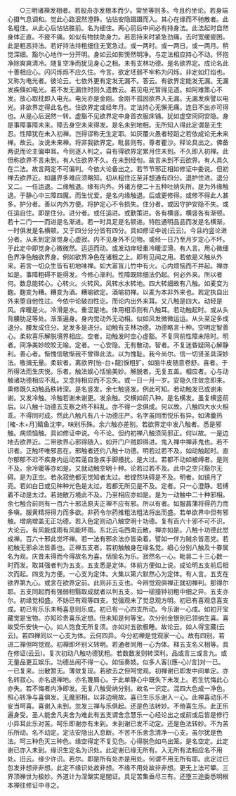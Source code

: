 <!-- { "loadSidebar": true } -->
　　○三明诸禅发相者。若般舟亦发根本而少。常坐等则多。今且约坐论。若身端心摄气息调和。觉此心路泯然澄静。怗怗安隐蹑蹑而入。其心在缘而不驰散者。此名粗住。从此心后怗怗胜前。名为细住。两心前后中间必有持身法。此法起时自然身体正直。不疲不痛。如似有物扶助身力。若恶持来时紧急劲痛。去时宽缓疲困。此是粗恶持法。若好持法持粗细住无宽急过。或一两时。或一两日。或一两月。稍觉深细。豁尔心地作一分开明。身如云如影煚然明净。与定法相应持心不动。怀抱净除爽爽清冷。随复空净而犹见身心之相。未有支林功德。是名欲界定。成论名此十善相应心。闪闪烁烁不应久住。今言。欲定坯弱不牢称为闪烁。非定如灯焰也。又称为电光者。彼论云。七依外更有定发无漏不。答云。有欲界定能发无漏。无漏发疾倏如电光。若不发无漏住时则久遗教云。若见电光暂得见道。如阿难策心不发。放心取枕即入电光。电光亦是金刚。金刚不孤因欲界入无漏。无漏发疾譬以电光。非欲界定得此名也。住欲界定或经年月。定法持心无懈无痛。连日不出亦可得也。从是心后泯然一转。虚豁不见欲界定中身首衣服床铺。犹如虚空冏冏安隐。身是事障事障未来。障去身空未来得发。是名未到地相。无所知人得此定谓是无生忍。性障犹在未入初禅。岂得谬称无生定耶。如灰覆火愚者轻蹈之若依成论无未来禅。故云。汝说未来禅。将非我欲界定。毗昙则有。尊者瞿沙。释论具出之。佛备两说而论主偏申耳。今则逐人判之。自有得欲界定累月住未到。不久即入初禅。此但称欲界不言未到。有人住欲界不久。在未到经旬。故言未到不云欲界。有人具久在二法。故言两定不可偏判。今依大论备出之。若节节邪正相如修证中委说。但初禅去欲界近。如疆界多难应须略知。初从粗住讫至非想通有四分。退护住进。退分又二。一任运退。二缘触退。缘有内外。外诸方便二十五种吐纳失所。是为外缘触退。于静心中三障四魔。而生忧爱。是名内缘触退。后或更修得。或修不得此人甚多。护分者。善以内外方便。将护定心不令损失。住分者。或因守护安隐不失。或任运自住。即是住分。进分者。或任运进。或勤策进。各有横竖。横竖各有渐顿。若十二门一一而进是名渐进。若一时具足是名顿进。特胜通明品品而发是名横渐。一时俱发是名横顿。又于四分分分皆有四分。具如修证中说(云云)。今且约竖论进分者。从未到定渐觉身心虚寂。内不见身外不见物。或经一日乃至月岁定心不坏。于此定中即觉身心微微然。运运而动。或发动痒轻重冷暖涩滑。有人言。用心微细色界净色触欲界身。例如欲界净色在诸根之上。即有见闻之用。若依是义触从外来。若言一切众生皆有初地味禅。如大富盲儿竹中有火。心内烦恼而不并起。禅亦如是。事障粗碍不能得发。今修心渐利。性障既除细法仍起。何必外来。所以者何。数息能转心。心转火。火转风。风转水水转地。四大转细故有八触。如麦变为麴。麴变为糟。糟变为酒。糟喻欲定。酒喻初禅。以麦为本非外来也。若定执自出外来堕自他性过。今依中论破四性讫。而论内出外来耳。又八触是四大。动轻是风。痒暖是火。冷滑是水。重涩是地。体用相添则有八触耳。若动触起时。或从头背腰肋足等处。渐渐遍身。身内觉动外无动相。似如风发微微运运。从头至足多成退分。腰发成住分。足发多是进分。动触有支林功德。功德略言十种。空明定智善心。柔软喜乐解脱境界相应。空者。动触发时空心虚豁。不复同前性障未除时。明者。冏净美妙皎皎无喻。定者。一心安隐。无有散动。智者。不复迷昏疑网心解静利。善心者。惭愧信敬惭我不曾得此法。以为愧耻。我今尚尔。信一切贤圣具深妙法。敬揖无量。柔软者。离欲界[怡-台+龍]悷粗犷。如脑牛皮随意卷舒。喜者。于所得法而生庆悦。乐者。触法娱心恬愉美妙。解脱者。无复五盖。相应者。心与动触诸功德相应不乱。又念持相应而不忘失。或一日一月一岁。安隐久住敛念即来。熏修既久动触品秩转深。是名竖发。余七触竖发。例此可知。若动触发已或谢未谢。又发冷触。冷触若谢未谢更。发余触。交横如前八种。是名横发。虽复横竖前后。以八触十功德五支察之终不料乱。亦不得一念俱成。何以故。八触四大水火相乖。不得同时成。然此八触凡有八十功德庄严。名字虽同而悦乐有异。如沸羹热[榷-木+月]鲭鱼沈李。味别乐殊。余六触亦差别。若欲界定中发八触者。悉是邪触。病烦恼触。具如修证中说。今不论。但约初禅八触须简邪正。何以故。一是边地去欲界近。二带欲界心邪得随入。如开门户贼即得进。鬼入禅中禅非鬼也。若不识者。正触坏唯邪恶在。邪触者还约八触十功德。明若过若不及。如动触起时。直尔郁郁不迟不疾身内运动若薳自急疾手脚搔扰。是大过。若都不动如被缚者。是则不及。余冷暖等亦如是。又就动触空明十种。论若过若不及。此中之空只豁尔无碍。是为正空。若永寂绝都无觉知者太过。若铿然块碍是不及。明者。如镜月了亮。若如白日或见种种光色是太过。若都无所见是不及。定者。只一心澄静。若缚着不动是太过。若驰散万境此不及。乃至相应亦如是。是为一动触中二十种邪相。余七触合前则有一百六十邪法原夫正禅不应有邪。所以有者。如服菖蒲将得药力而多嗔。服黄精将得力而多欲。非药令尔药推粗法粗法将出而盛。若单欲界中但有邪触。增病增盖无正功德。若入色定则动八触空明十功德。复有百六十邪不可不识。大论云。有风能成雨有风能坏雨。东北云屯西南云散。禅亦如是。八触十功德此觉成禅。百六十邪此觉坏禅。若一法有邪余法亦皆染着。譬如一伴为贼余皆恶党。若初触无邪余法皆善也。正禅五支者。若初触触身在缘名觉。细心分别八触及十眷属名为观。庆昔未得而今得故名为喜。恬愉名为乐。寂然名一心。毗昙二十三心数一时而发。取其强者判为五支。五支悉是定体。体前方便如上说。成论明五支前后相次而起。四支为方便。一心支为定体。大集以第六默然心为定体。有人言。五支在欲界第九心。或言在欲界定前。此则非五支也。今辨觉观俱禅正就初禅判。那得尔耶。五支同起而有强弱相翳取成就者以判五支。如一槌撞钟初粗中细之异。五支亦尔。初缘觉相盛。不妨已有观等四支。觉强观未了觉息观方明。初已有喜观息喜支成。初已有乐乐未畅喜息则乐成。初已有一心四支所动。今乐谢一心成。如初开宝藏觉是宝物。亦知珍贵喜乐定想。但未知是何等宝。次分别金银别已领纳生喜。喜故受乐安快一心。如人饱食无所复须。亦如对五欲极睡。故论云。如人得宝藏(云云)。若四禅同以一心支为体。云何四异。今分初禅是觉观家一心。故有四别。若进二禅但呵觉观。初禅即坏别义转明。若通者同用一心为体。释五支名义相等。具在修证(云云)。复次初动八触功德犹粗。若数数发则转深利。品或言三或言九。或无量品更互娱乐。功德丛闹不得一心。如恒奏妓。似多人客[(應-心)/言]对一已。一已复来。出散暂无。薄敛复现。若欲去之但呵觉观。初禅谢已即发中间单定。亦名转寂心。亦名退禅地。亦名篾屑心。于此单静心中既失下未发上。若生忧悔此心亦失。若不悔者内净即发。无复八触受纳分别。故名一识定。混四大色成一净色。照心转净与喜俱发。无魔邪相。以非边境故。喜已生乐乐谢入一心。此禅喜动乐不安当呵喜。喜谢入未到。忽发三禅与乐俱起。还是色法转妙。不倚喜生乐。此正乐遍身受。圣人能舍凡夫舍为难此有五支谓舍念慧乐一心经论出之或前或后皆是修行小异耳此乐对苦。呵乐即谢亦有未到。未到谢已发不动定。还是色法转妙。不为苦乐所动。名不动定。定法安隐出入息断。不苦不乐舍念清净一心支。虽尔犹是色法。呵三种色灭三种色。缘空得定不复见色。心得脱色如鸟出笼。是名空定。此定谢已亦入未到。缘识生定名为识处。此定谢已缘无所有。入无所有法相应名不用处。旧云。缘少许识。若尔。即是所有处亦是用处。何谓不用无所有耶。此定过已忽发非想非非想。此定不缘识处故非想。不缘不用处故非非想。更无上法可攀。三界顶禅世为极妙。外道计为涅槃实是闇证。具足苦集垂尽三有。还堕三途委悉明根本禅往修证中寻之。
